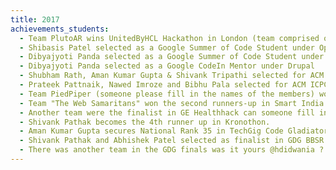 ```yaml
---
title: 2017
achievements_students:
  - Team PlutoAR wins UnitedByHCL Hackathon in London (team comprised of Ankit Panda, Shourya Pratap Singh and ShushobhitPanigrahi)
  - Shibasis Patel selected as a Google Summer of Code Student under Open Astronomy
  - Dibyajyoti Panda selected as a Google Summer of Code Student under Drupal
  - Dibyajyoti Panda selected as a Google CodeIn Mentor under Drupal
  - Shubham Rath, Aman Kumar Gupta & Shivank Tripathi selected for ACM ICPC Kolkata Regionals
  - Prateek Pattnaik, Nawed Imroze and Bibhu Pala selected for ACM ICPC Amritapuri Regionals
  - Team PiedPiper (someone please fill in the names of the members) won the first prize in Smart India Hackathon.
  - Team "The Web Samaritans" won the second runners-up in Smart India Hackathon(members:Abhijeet Panda, Anuva Acharya, Sheikh  - Sohail, Sami Ur Rehman, Rohan Panda, Shubhankar Mohapatra)
  - Another team were the finalist in GE Healthhack can someone fill in their names please (cc @sr6033 @shibasisp )
  - Shivank Pathak becomes the 4th runner up in Kronothon.
  - Aman Kumar Gupta secures National Rank 35 in TechGig Code Gladiators
  - Shivank Pathak and Abhishek Patel selected as finalist in GDG BBSR Devfest Hackathon
  - There was another team in the GDG finals was it yours @hdidwania ?
---
```

